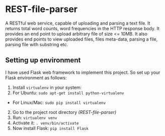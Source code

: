 REST-file-parser
================

A RESTful web service, capable of uploading and parsing a text file. It returns total word counts, word frequencies 
in the HTTP response body. It provides an end point to upload arbitrary file of size <= 10MB. It also provides end points to view uploaded files, files meta-data, parsing a file, parsing file with substring etc.

Setting up environment
----------------------
I have used Flask web framework to implement this project. So set up your Flask environment as follows:
  1. Install `virtualenv` in your system:
   1. For Ubuntu: `sudo apt-get install python-virtualenv`
   * For Linux/Mac: `sudo pip install virtualenv`
  2. Go to the project root directory *(REST-file-parser)*
  3. Run: `virtualenv venv`
  4. Activate it: `. venv/bin/activate`
  5. Now install Flask: `pip install Flask`
